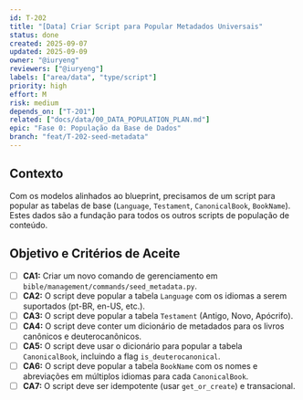 ```yaml
---
id: T-202
title: "[Data] Criar Script para Popular Metadados Universais"
status: done
created: 2025-09-07
updated: 2025-09-09
owner: "@iuryeng"
reviewers: ["@iuryeng"]
labels: ["area/data", "type/script"]
priority: high
effort: M
risk: medium
depends_on: ["T-201"]
related: ["docs/data/00_DATA_POPULATION_PLAN.md"]
epic: "Fase 0: População da Base de Dados"
branch: "feat/T-202-seed-metadata"
---
```


## Contexto
Com os modelos alinhados ao blueprint, precisamos de um script para popular as tabelas de base (`Language`, `Testament`, `CanonicalBook`, `BookName`). Estes dados são a fundação para todos os outros scripts de população de conteúdo.

## Objetivo e Critérios de Aceite
- [ ] **CA1:** Criar um novo comando de gerenciamento em `bible/management/commands/seed_metadata.py`.
- [ ] **CA2:** O script deve popular a tabela `Language` com os idiomas a serem suportados (pt-BR, en-US, etc.).
- [ ] **CA3:** O script deve popular a tabela `Testament` (Antigo, Novo, Apócrifo).
- [ ] **CA4:** O script deve conter um dicionário de metadados para os livros canônicos e deuterocanônicos.
- [ ] **CA5:** O script deve usar o dicionário para popular a tabela `CanonicalBook`, incluindo a flag `is_deuterocanonical`.
- [ ] **CA6:** O script deve popular a tabela `BookName` com os nomes e abreviações em múltiplos idiomas para cada `CanonicalBook`.
- [ ] **CA7:** O script deve ser idempotente (usar `get_or_create`) e transacional.
